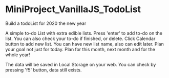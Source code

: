 # MiniProject_VanillaJS_TodoList
Build a todoList for 2020 the new year

A simple to-do List with extra edible lists.
Press 'enter' to add to-do on the list.
You can also check your to-do if finished, or delete.
Click Calendar button to add new list.
You can have new list name, also can edit later.
Plan your goal not just for today.
Plan for this month, next month and for the whole year!

The data will be saved in Local Storage on your web. You can check by pressing 'f5' button, data still exists. 
